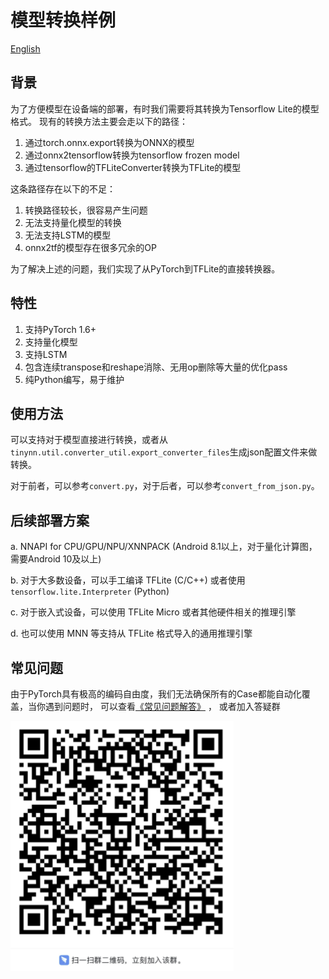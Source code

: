 # 模型转换样例
[English](README.md)

## 背景

为了方便模型在设备端的部署，有时我们需要将其转换为Tensorflow Lite的模型格式。
现有的转换方法主要会走以下的路径：
1. 通过torch.onnx.export转换为ONNX的模型
2. 通过onnx2tensorflow转换为tensorflow frozen model
3. 通过tensorflow的TFLiteConverter转换为TFLite的模型

这条路径存在以下的不足：
1. 转换路径较长，很容易产生问题
2. 无法支持量化模型的转换
3. 无法支持LSTM的模型
4. onnx2tf的模型存在很多冗余的OP

为了解决上述的问题，我们实现了从PyTorch到TFLite的直接转换器。

## 特性
1. 支持PyTorch 1.6+
2. 支持量化模型
3. 支持LSTM
4. 包含连续transpose和reshape消除、无用op删除等大量的优化pass
5. 纯Python编写，易于维护

## 使用方法
可以支持对于模型直接进行转换，或者从`tinynn.util.converter_util.export_converter_files`生成json配置文件来做转换。

对于前者，可以参考`convert.py`，对于后者，可以参考`convert_from_json.py`。

## 后续部署方案
a. NNAPI for CPU/GPU/NPU/XNNPACK (Android 8.1以上，对于量化计算图，需要Android 10及以上)

b. 对于大多数设备，可以手工编译 TFLite (C/C++) 或者使用 `tensorflow.lite.Interpreter` (Python)

c. 对于嵌入式设备，可以使用 TFLite Micro 或者其他硬件相关的推理引擎

d. 也可以使用 MNN 等支持从 TFLite 格式导入的通用推理引擎

## 常见问题

由于PyTorch具有极高的编码自由度，我们无法确保所有的Case都能自动化覆盖，当你遇到问题时，
可以查看[《常见问题解答》](../../docs/FAQ_zh-CN.md) ， 或者加入答疑群

![img.png](../../docs/qa.png)
